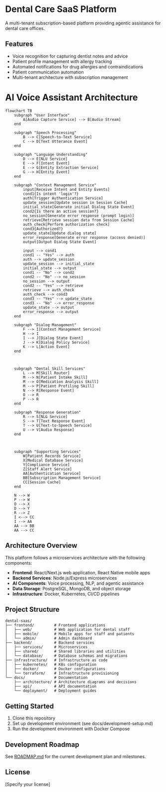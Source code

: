 # Dental Care SaaS Platform

A multi-tenant subscription-based platform providing agentic assistance for dental care offices.

## Features

- Voice recognition for capturing dentist notes and advice
- Patient profile management with allergy tracking
- Automated notifications for drug allergies and contraindications
- Patient communication automation
- Multi-tenant architecture with subscription management

# AI Voice Assistant Architecture

```mermaid
flowchart TB
    subgraph "User Interface"
        A[Audio Capture Service] --> B[Audio Stream]
    end
    
    subgraph "Speech Processing"
        B --> C[Speech-to-Text Service]
        C --> D[Text Utterance Event]
    end
    
    subgraph "Language Understanding"
        D --> E[NLU Service]
        E --> F[Intent Event]
        E --> G[Entity Extraction Service]
        G --> H[Entity Event]
    end
    
    subgraph "Context Management Service"
        input[Receive Intent and Entity Events]
        cond1{Is intent 'login'?}
        auth[Trigger Authentication Service]
        update_session[Update session in Session Cache]
        initial_state[Generate initial Dialog State Event]
        cond2{Is there an active session?}
        no_session[Generate error response (prompt login)]
        retrieve[Retrieve session data from Session Cache]
        auth_check[Perform authorization check]
        cond3{Authorized?}
        update_state[Update dialog state]
        error_response[Generate error response (access denied)]
        output[Output Dialog State Event]

        input --> cond1
        cond1 -- "Yes" --> auth
        auth --> update_session
        update_session --> initial_state
        initial_state --> output
        cond1 -- "No" --> cond2
        cond2 -- "No" --> no_session
        no_session --> output
        cond2 -- "Yes" --> retrieve
        retrieve --> auth_check
        auth_check --> cond3
        cond3 -- "Yes" --> update_state
        cond3 -- "No" --> error_response
        update_state --> output
        error_response --> output
    end

    subgraph "Dialog Management"
        F --> I[Context Management Service]
        H --> I
        I --> J[Dialog State Event]
        J --> K[Dialog Policy Service]
        K --> L[Action Event]
    end
    

    
    subgraph "Dental Skill Services"
        L --> M[Skill Router]
        M --> N[Patient Intake Skill]
        M --> O[Medication Analysis Skill]
        M --> P[Patient Profiling Skill]
        N --> R[Response Event]
        O --> R
        P --> R
    end
    
    subgraph "Response Generation"
        R --> S[NLG Service]
        S --> T[Text Response Event]
        T --> U[Text-to-Speech Service]
        U --> V[Audio Response]
    end


    
    subgraph "Supporting Services"
        W[Patient Records Service]
        X[Medical Database Service]
        Y[Compliance Service]
        Z[Staff Alert Service]
        AA[Authentication Service]
        BB[Subscription Management Service]
        CC[Session Cache]
    end
    
    N --> W
    P --> W
    O --> X
    D --> Y
    R --> Z
    I <--> CC
    I --> AA
    AA --> BB
    AA --> CC
```
## Architecture Overview

This platform follows a microservices architecture with the following components:

- **Frontend**: React/Next.js web application, React Native mobile apps
- **Backend Services**: Node.js/Express microservices
- **AI Components**: Voice processing, NLP, and agentic assistance
- **Data Storage**: PostgreSQL, MongoDB, and object storage
- **Infrastructure**: Docker, Kubernetes, CI/CD pipelines

## Project Structure

```
dental-saas/
├── frontend/         # Frontend applications
│   ├── web/          # Web application for dental staff
│   ├── mobile/       # Mobile apps for staff and patients
│   └── admin/        # Admin dashboard
├── backend/          # Backend services
│   ├── services/     # Microservices
│   ├── shared/       # Shared libraries and utilities
│   └── database/     # Database schemas and migrations
├── infrastructure/   # Infrastructure as code
│   ├── kubernetes/   # K8s configuration
│   ├── docker/       # Docker configurations
│   └── terraform/    # Infrastructure provisioning
└── docs/             # Documentation
    ├── architecture/ # Architecture diagrams and decisions
    ├── api/          # API documentation
    └── deployment/   # Deployment guides
```

## Getting Started

1. Clone this repository
2. Set up development environment (see docs/development-setup.md)
3. Run the development environment with Docker Compose

## Development Roadmap

See [ROADMAP.md](./ROADMAP.md) for the current development plan and milestones.

## License

[Specify your license]

